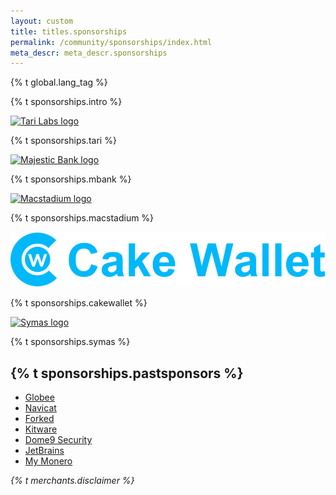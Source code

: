 ```yaml
---
layout: custom
title: titles.sponsorships
permalink: /community/sponsorships/index.html
meta_descr: meta_descr.sponsorships
---
```


{% t global.lang_tag %}
<div class="text-center container description">
    <p>{% t sponsorships.intro %}</p>
</div>

<div>
    <section class="container sponsors">
        <div class="row">
            <div class="left half no-pad-sm col-lg-6 col-md-6 col-sm-12 col-xs-12">
                <div class="info-block">
                    <div class="row center-xs">
                        <div class="col">
                            <a class="ext-noicon" href="https://tarilabs.com/" target="_blank" rel="noreferrer"><img src="/img/sponsors/tarilabs.png" alt="Tari Labs logo" style="max-width: 80%;"></a>
                            <p id="tari">{% t sponsorships.tari %}</p>
                        </div>
                    </div>
                </div>
            </div>
            <div class="right half no-pad-sm col-lg-6 col-md-6 col-sm-12 col-xs-12">
                <div class="info-block">
                    <div class="row center-xs">
                        <div class="col">
                            <a class="ext-noicon" href="https://majesticbank.sc/" target="_blank" rel="noreferrer"><img src="/img/sponsors/mblogo.png" alt="Majestic Bank logo"></a>
                            <p id="mbank">{% t sponsorships.mbank %}</p>
                        </div>
                    </div>
                </div>
            </div>
        </div>
        <div class="row">
            <div class="left half no-pad-sm col-lg-6 col-md-6 col-sm-12 col-xs-12">
                <div class="info-block">
                    <div class="row center-xs">
                        <div class="col">
                            <a class="ext-noicon" href="https://www.macstadium.com/" target="_blank" rel="noreferrer"><img src="/img/sponsors/macstadium.png" alt="Macstadium logo"></a>
                            <p>{% t sponsorships.macstadium %}</p>
                        </div>
                    </div>
                </div>
            </div>
            <div class="right half no-pad-sm col-lg-6 col-md-6 col-sm-12 col-xs-12">
                <div class="info-block">
                    <div class="row center-xs">
                        <div class="col">
                            <a class="ext-noicon" href="https://cakewallet.com/" target="_blank" rel="noreferrer"><img src="/img/sponsors/cakewallet.png" alt="Cake Wallet logo"></a>
                            <p>{% t sponsorships.cakewallet %}</p>
                        </div>
                    </div>
                </div>
            </div>
        </div>
        <div class="row">   
            <div class="left half no-pad-sm col-lg-6 col-md-6 col-sm-12 col-xs-12">
                <div class="info-block">
                    <div class="row center-xs">
                        <div class="col">
                            <a class="ext-noicon" href="https://symas.com/" target="_blank" rel="noreferrer"><img src="/img/sponsors/symas.png" alt="Symas logo"></a>
                            <p>{% t sponsorships.symas %}</p>
                        </div>
                    </div>
                </div>
            </div>
        </div>
    </section>
    <section class="container">
        <div class="row">
            <div class="full col-lg-12 col-md-12 col-sm-12 col-xs-12">
                <div class="info-block">
                    <h2>{% t sponsorships.pastsponsors %}</h2>
                    <ul>
                        <li><a href="https://globee.com">Globee</a></li>
                        <li><a href="https://www.navicat.com">Navicat</a></li>
                        <li><a href="https://www.forked.net">Forked</a></li>
                        <li><a href="https://www.kitware.com/">Kitware</a></li>
                        <li><a href="https://dome9.com/">Dome9 Security</a></li>
                        <li><a href="https://www.jetbrains.com/">JetBrains</a></li>
                        <li><a href="https://mymonero.com/">My Monero</a></li>
                    </ul>
                </div>
            </div>
        </div>
    </section>
    <div class="text-center container description">
      <p><em>{% t merchants.disclaimer %}</em></p>
    </div>
</div>
